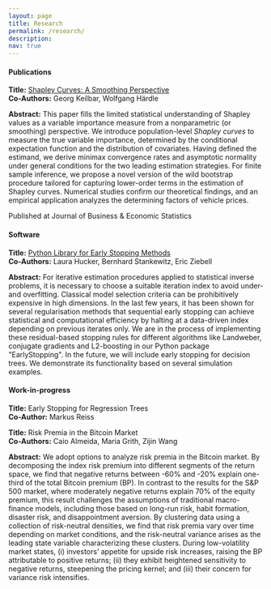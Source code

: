 ```yaml
---
layout: page
title: Research
permalink: /research/
description: 
nav: true
---
```



#### **Publications**

**Title:** [Shapley Curves: A Smoothing Perspective](https://www.tandfonline.com/doi/full/10.1080/07350015.2024.2365781)  
**Co-Authors:** Georg Keilbar, Wolfgang Härdle 

**Abstract:** 
This paper fills the limited statistical understanding of Shapley values as a variable importance measure from a nonparametric (or smoothing) perspective. We introduce population-level <i>Shapley curves</i> to measure the true variable importance, determined by the conditional expectation function and the distribution of covariates. Having defined the estimand, we derive minimax convergence rates and asymptotic normality under general conditions for the two leading estimation strategies. For finite sample inference, we propose a novel version of the wild bootstrap procedure tailored for capturing lower-order terms in the estimation of Shapley curves.
Numerical studies confirm our theoretical findings, and an empirical application analyzes the determining factors of vehicle prices.

Published at Journal of Business & Economic Statistics


#### **Software**

**Title:** [Python Library for Early Stopping Methods](https://github.com/EarlyStop/EarlyStopping)  
**Co-Authors:** Laura Hucker, Bernhard Stankewitz, Eric Ziebell

**Abstract:** 
For iterative estimation procedures applied to statistical inverse problems, it is necessary to choose a suitable iteration index to avoid under- and overfitting. Classical model selection criteria can be prohibitively expensive in high dimensions. In the last few years, it has been shown for several regularisation methods that sequential early stopping can achieve statistical and computational efficiency by halting at a data-driven index depending on previous iterates only.  We are in the process of implementing these residual-based stopping rules for different algorithms like Landweber, conjugate gradients and L2-boosting in our Python package "EarlyStopping". In the future, we will include early stopping for decision trees. We demonstrate its functionality based on several simulation examples.


#### **Work-in-progress**

**Title:** Early Stopping for Regression Trees
<br>
**Co-Author:** Markus Reiss

**Title:** Risk Premia in the Bitcoin Market 
<br>
**Co-Authors:** Caio Almeida, Maria Grith, Zijin Wang 

**Abstract:** 
We adopt options to analyze risk premia in the Bitcoin market. By decomposing the index risk premium into different segments of the return space, we find that negative returns between -60% and -20% explain one-third of the total Bitcoin premium (BP). In contrast to the results for the S&P 500 market, where moderately negative returns explain 70% of the equity premium, this result challenges the assumptions of traditional macro-finance models, including those based on long-run risk, habit formation, disaster risk, and disappointment aversion. By clustering data using a collection of risk-neutral densities, we find that risk premia vary over time depending on market conditions, and the risk-neutral variance arises as the leading state variable characterizing these clusters. During low-volatility market states, (i) investors’ appetite for upside risk increases, raising the BP attributable to positive returns; (ii) they exhibit heightened sensitivity to negative returns, steepening the pricing kernel; and (iii) their concern for variance risk intensifies.


